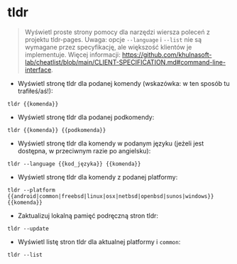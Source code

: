 # tldr

> Wyświetl proste strony pomocy dla narzędzi wiersza poleceń z projektu tldr-pages.
> Uwaga: opcje `--language` i `--list` nie są wymagane przez specyfikację, ale większość klientów je implementuje.
> Więcej informacji: <https://github.com/khulnasoft-lab/cheatlist/blob/main/CLIENT-SPECIFICATION.md#command-line-interface>.

- Wyświetl stronę tldr dla podanej komendy (wskazówka: w ten sposób tu trafiłeś/aś!):

`tldr {{komenda}}`

- Wyświetl stronę tldr dla podanej podkomendy:

`tldr {{komenda}} {{podkomenda}}`

- Wyświetl stronę tldr dla komendy w podanym języku (jeżeli jest dostępna, w przeciwnym razie po angielsku):

`tldr --language {{kod_języka}} {{komenda}}`

- Wyświetl stronę tldr dla komendy z podanej platformy:

`tldr --platform {{android|common|freebsd|linux|osx|netbsd|openbsd|sunos|windows}} {{komenda}}`

- Zaktualizuj lokalną pamięć podręczną stron tldr:

`tldr --update`

- Wyświetl listę stron tldr dla aktualnej platformy i `common`:

`tldr --list`
